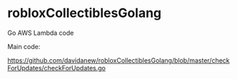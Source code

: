 # robloxCollectiblesGolang
Go AWS Lambda code

Main code:

https://github.com/davidanew/robloxCollectiblesGolang/blob/master/checkForUpdates/checkForUpdates.go

